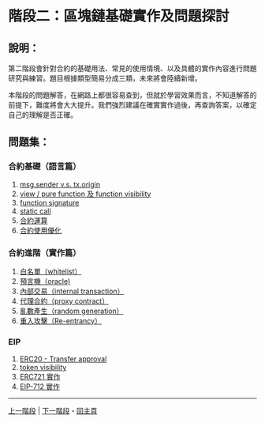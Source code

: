 
# 階段二：區塊鏈基礎實作及問題探討

## 說明：
第二階段會針對合約的基礎用法、常見的使用情境、以及具體的實作內容進行問題研究與練習。題目根據類型簡易分成三類，未來將會陸續新增。

本階段的問題解答，在網路上都很容易查到，但就於學習效果而言，不知道解答的前提下，難度將會大大提升。我們強烈建議在確實實作過後，再查詢答案，以確定自己的理解是否正確。

## 問題集：
### 合約基礎（語言篇）
  1. [msg.sender v.s. tx.origin](./msgSender-vs-txOrigin.md)
  2. [view / pure function 及 function visibility](./view-pure-function-and-function-visibility.md)
  3. [function signature](./function-signature.md)
  4. [static call](./static-call.md)
  5. [合約運算](./arithmetics.md)
  6. [合約使用優化](./contract-optimization.md)


###  合約進階（實作篇）
  1. [白名單（whitelist）](./whitelist.md)
  2. [預言機（oracle)](./oracle.md)
  3. [內部交易（internal transaction）](./internal-transaction.md)
  4. [代理合約（proxy contract）](./proxy-contract.md)
  5. [亂數產生（random generation）](./random-generation.md)
  6. [重入攻擊（Re-entrancy）](./Re-entrancy.md)

### EIP
  1. [ERC20 - Transfer approval](./ERC20-Transfer-approval.md)
  2. [token visibility](./token-visibility.md)
  3. [ERC721 實作](./ERC721-practice.md)
  4. [EIP-712 實作](./EIP-712.md)

---
[上一階段](../section1/README.md) | [下一階段](../section3/README.md)・[回主頁](../README.md)
